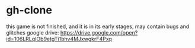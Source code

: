 # gh-clone
this game is not finished, and it is in its early stages, may contain bugs and glitches
google drive: https://drive.google.com/open?id=106LRLqIOb9etgTi1bhv4MJxwgkrF4Pxq
